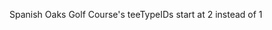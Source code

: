<!-- JAVASCRIPT -->

<!-- HTML / BOOTSTRAP -->

<!-- BUGS -->

<!-- FOLLOW UP -->

<!-- NOTES -->
Spanish Oaks Golf Course's teeTypeIDs start at 2 instead of 1